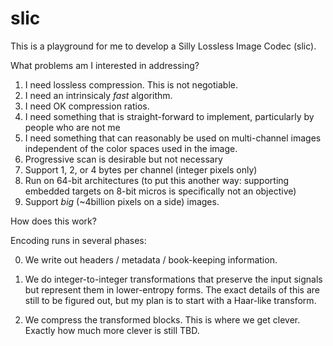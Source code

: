 # slic

This is a playground for me to develop a Silly Lossless Image Codec (slic).

What problems am I interested in addressing? 

1. I need lossless compression. This is not negotiable.
2. I need an intrinsicaly *fast* algorithm.
3. I need OK compression ratios.
4. I need something that is straight-forward to implement, particularly by people who are not me
5. I need something that can reasonably be used on multi-channel images independent of the color spaces used in the image.
6. Progressive scan is desirable but not necessary
7. Support 1, 2, or 4 bytes per channel (integer pixels only)
8. Run on 64-bit architectures (to put this another way: supporting embedded targets on 8-bit micros is specifically not an
   objective)
9. Support *big* (~4billion pixels on a side) images.    

How does this work?

Encoding runs in several phases:

0. We write out headers / metadata / book-keeping information. 

1. We do integer-to-integer transformations that preserve the input signals but represent them in lower-entropy
forms. The exact details of this are still to be figured out, but my plan is to start with a Haar-like transform.

2. We compress the transformed blocks. This is where we get clever. Exactly how much more clever is still TBD. 
